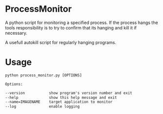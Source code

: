 # ProcessMonitor

A python script for monitoring a specified process. If the process hangs the tools responsibility is to try to confirm that its hanging and kill it if necessary.

A usefull autokill script for regularly hanging programs.

# Usage

```html
python process_monitor.py [OPTIONS]

Options:

--version           show program's version number and exit
--help              show this help message and exit
--name=IMAGENAME    target application to monitor
--log               enable logging
```

